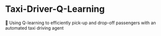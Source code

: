 # Taxi-Driver-Q-Learning
🚕 Using Q-learning to efficiently pick-up and drop-off passengers with an automated taxi driving agent
